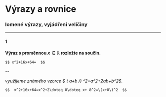 # Výrazy a rovnice

### lomené výrazy, vyjádření veličiny

---

#### 1

**Výraz s proměnnou $x\in \mathbb{R}$ rozložte na součin.**

`$$
  x^2+16x+64= 
$$`

--

*využijeme známého vzorce $ \( a+b /) ^2=a^2+2ab+b^2$.*

`$$ 
  x^2+16x+64=x^2+2\doteq 8\doteq x+ 8^2=\(x+8\)^2 
$$`
